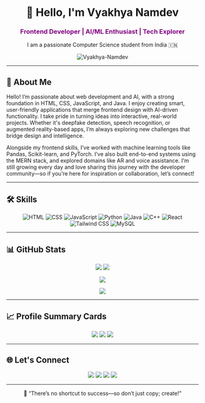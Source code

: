 <h1 align="center">👋 Hello, I'm Vyakhya Namdev</h1>
<h3 align="center" style="color: purple;">Frontend Developer | AI/ML Enthusiast | Tech Explorer</h3>

<p align="center">I am a passionate Computer Science student from India 🇮🇳</p>

<p align="center">
  <img src="https://komarev.com/ghpvc/?username=Vyakhya-Namdev&label=Profile%20views&color=0e75b6&style=flat" alt="Vyakhya-Namdev" />
</p>

---

## 🚀 About Me

Hello! I’m passionate about web development and AI, with a strong foundation in HTML, CSS, JavaScript, and Java. I enjoy creating smart, user-friendly applications that merge frontend design with AI-driven functionality. I take pride in turning ideas into interactive, real-world projects. Whether it's deepfake detection, speech recognition, or augmented reality-based apps, I’m always exploring new challenges that bridge design and intelligence.

Alongside my frontend skills, I’ve worked with machine learning tools like Pandas, Scikit-learn, and PyTorch. I’ve also built end-to-end systems using the MERN stack, and explored domains like AR and voice assistance. I'm still growing every day and love sharing this journey with the developer community—so if you’re here for inspiration or collaboration, let’s connect!

---

## 🛠️ Skills

<p align="center">
  <img src="https://img.icons8.com/color/48/html-5--v1.png" alt="HTML" />
  <img src="https://img.icons8.com/color/48/css3.png" alt="CSS" />
  <img src="https://img.icons8.com/color/48/javascript.png" alt="JavaScript" />
  <img src="https://img.icons8.com/fluency/48/python.png" alt="Python" />
  <img src="https://img.icons8.com/color/48/java-coffee-cup-logo--v1.png" alt="Java" />
  <img src="https://img.icons8.com/color/48/c-plus-plus-logo.png" alt="C++" />
  <img src="https://img.icons8.com/color/48/react-native.png" alt="React" />
  <img src="https://img.icons8.com/color/48/tailwindcss.png" alt="Tailwind CSS" />
  <img src="https://img.icons8.com/color/48/mysql-logo.png" alt="MySQL" />
</p>

---

## 📊 GitHub Stats

<p align="center">
  <img src="https://github-readme-stats.vercel.app/api?username=Vyakhya-Namdev&show_icons=true&theme=dark" />
  <img src="https://github-readme-stats.vercel.app/api/top-langs/?username=Vyakhya-Namdev&layout=compact&theme=dark" />
</p>

<p align="center">
  <img src="https://streak-stats.demolab.com?user=Vyakhya-Namdev&theme=dark" />
</p>

<p align="center">
  <img src="https://github-readme-activity-graph.cyclic.app/graph?username=Vyakhya-Namdev&theme=github-compact" />
</p>

---

## 📈 Profile Summary Cards

<p align="center">
  <img src="https://github-profile-summary-cards.vercel.app/api/cards/profile-details?username=Vyakhya-Namdev&theme=tokyonight" />
  <img src="https://github-profile-summary-cards.vercel.app/api/cards/repos-per-language?username=Vyakhya-Namdev&theme=tokyonight" />
  <img src="https://github-profile-summary-cards.vercel.app/api/cards/most-commit-language?username=Vyakhya-Namdev&theme=tokyonight" />
</p>

---

## 🌐 Let's Connect

<p align="center">
  <a href="https://github.com/Vyakhya-Namdev"><img src="https://img.shields.io/badge/GitHub-000000?style=for-the-badge&logo=github&logoColor=white"/></a>
  <a href="https://linkedin.com/in/your-link"><img src="https://img.shields.io/badge/LinkedIn-0077B5?style=for-the-badge&logo=linkedin&logoColor=white"/></a>
  <a href="https://twitter.com/your-handle"><img src="https://img.shields.io/badge/Twitter-1DA1F2?style=for-the-badge&logo=twitter&logoColor=white"/></a>
  <a href="mailto:your.email@example.com"><img src="https://img.shields.io/badge/Email-D14836?style=for-the-badge&logo=gmail&logoColor=white"/></a>
</p>

---

<p align="center">
  🚀 “There’s no shortcut to success—so don’t just copy; create!”
</p>
